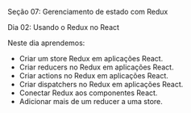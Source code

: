 Seção 07: Gerenciamento de estado com Redux

Dia 02: Usando o Redux no React

Neste dia aprendemos:

- Criar um store Redux em aplicações React. 
- Criar reducers no Redux em aplicações React. 
- Criar actions no Redux em aplicações React. 
- Criar dispatchers no Redux em aplicações React. 
- Conectar Redux aos componentes React. 
- Adicionar mais de um reducer a uma store. 